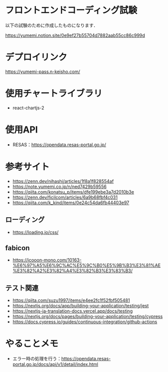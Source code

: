 # フロントエンドコーディング試験

以下の試験のために作成したものになります．

https://yumemi.notion.site/0e9ef27b55704d7882aab55cc86c999d

# デプロイリンク

https://yumemi-pass.n-keisho.com/

# 使用チャートライブラリ

- react-chartjs-2

# 使用API

- RESAS：https://opendata.resas-portal.go.jp/

# 参考サイト

- https://zenn.dev/nihashi/articles/1f8a1f828554af
- https://note.yumemi.co.jp/n/ned7429b59556
- https://qiita.com/konatsu_p/items/dfe199ebe3a7d2010b3e
- https://zenn.dev/ficilcom/articles/6a9b68fbf4c031
- https://qiita.com/k_kind/items/0e24c54da6fb44403e97

## ローディング
- https://loading.io/css/

## fabicon
- https://icooon-mono.com/10163-%E6%97%A5%E6%9C%AC%E5%9C%B0%E5%9B%B3%E3%81%AE%E3%82%A2%E3%82%A4%E3%82%B3%E3%83%B3/
  
## テスト関連
- https://qiita.com/suzu1997/items/e4ee2fc1f52fbf505481
- https://nextjs.org/docs/app/building-your-application/testing/jest
- https://nextjs-ja-translation-docs.vercel.app/docs/testing
- https://nextjs.org/docs/pages/building-your-application/testing/cypress
- https://docs.cypress.io/guides/continuous-integration/github-actions

# やることメモ

- エラー時の処理を行う：https://opendata.resas-portal.go.jp/docs/api/v1/detail/index.html
